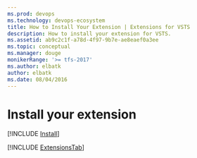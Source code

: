 ```yaml
---
ms.prod: devops
ms.technology: devops-ecosystem
title: How to Install Your Extension | Extensions for VSTS
description: How to install your extension for VSTS.
ms.assetid: ab9c2c1f-a78d-4f97-9b7e-ae8eaef0a3ee
ms.topic: conceptual
ms.manager: douge
monikerRange: '>= tfs-2017'
ms.author: elbatk
author: elbatk
ms.date: 08/04/2016
---
```


# Install your extension

[!INCLUDE [Install](../_shared/procedures/install.md)]

[!INCLUDE [ExtensionsTab](../_shared/extensions-tab.md)]
